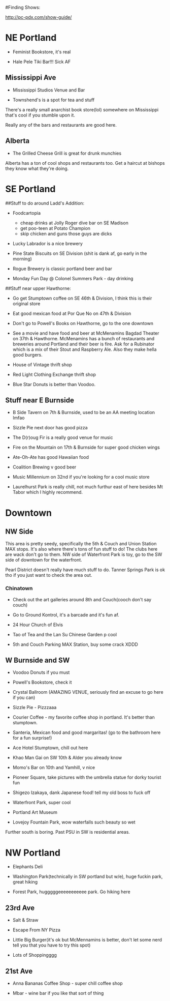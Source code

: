 #Finding Shows:

http://pc-pdx.com/show-guide/

# NE Portland

- Feminist Bookstore, it's real

- Hale Pele Tiki Bar!!! Sick AF

## Mississippi Ave

- Mississippi Studios Venue and Bar

- Townshend's is a spot for tea and stuff

There's a really small anarchist book store(lol) somewhere on Mississippi that's
cool if you stumble upon it.

Really any of the bars and restaurants are good here.

## Alberta

- The Grilled Cheese Grill is great for drunk munchies

Alberta has a ton of cool shops and restaurants too. Get a haircut at bishops
they know what they're doing.


# SE Portland

##Stuff to do around Ladd's Addition:

- Foodcartopia
  - cheap drinks at Jolly Roger dive bar on SE Madison
  - get poo-teen at Potato Champion
  - skip chicken and guns those guys are dicks

- Lucky Labrador is a nice brewery

- Pine State Biscuits on SE Division (shit is dank af, go early in the morning)

- Rogue Brewery is classic portland beer and bar

- Monday Fun Day @ Colonel Summers Park - day drinking


##Stuff near upper Hawthorne:

- Go get Stumptown coffee on SE 46th & Division, I think this is their original store

- Eat good mexican food at Por Que No on 47th & Division

- Don't go to Powell's Books on Hawthorne, go to the one downtown

- See a movie and have food and beer at McMenamins Bagdad Theater on 37th &
  Hawthorne. McMenamins has a bunch of restaurants and breweries around Portland
  and their beer is fire. Ask for a Rubinator which is a mix of their Stout and
  Raspberry Ale. Also they make hella good burgers.

- House of Vintage thrift shop

- Red Light Clothing Exchange thrift shop

- Blue Star Donuts is better than Voodoo.

## Stuff near E Burnside

- B Side Tavern on 7th & Burnside, used to be an AA meeting location lmfao

- Sizzle Pie next door has good pizza

- The D(r)oug Fir is a really good venue for music

- Fire on the Mountain on 17th & Burnside for super good chicken wings

- Ate-Oh-Ate has good Hawaiian food

- Coalition Brewing v good beer

- Music Millennium on 32nd if you're looking for a cool music store

- Laurelhurst Park is really chill, not much furthur east of here besides Mt
  Tabor which I highly recommend.

# Downtown

## NW Side

This area is pretty seedy, specifically the 5th & Couch and Union Station MAX
stops. It's also where there's tons of fun stuff to do! The clubs here are wack
don't go to them. NW side of Waterfront Park is toy, go to the SW side of
downtown for the waterfront.

Pearl District doesn't really have much stuff to do. Tanner Springs Park is ok
tho if you just want to check the area out.

### Chinatown

- Check out the art galleries around 8th and Couch(cooch don't say couch)

- Go to Ground Kontrol, it's a barcade and it's fun af.

- 24 Hour Church of Elvis

- Tao of Tea and the Lan Su Chinese Garden p cool

- 5th and Couch Parking MAX Station, buy some crack XDDD

## W Burnside and SW

- Voodoo Donuts if you must

- Powell's Bookstore, check it

- Crystal Ballroom (AMAZING VENUE, seriously find an excuse to go here if you
  can)

- Sizzle Pie - Pizzzaaa

- Courier Coffee - my favorite coffee shop in portland. It's better than
  stumptown.

- Santeria, Mexican food and good margaritas! (go to the bathroom here for a fun
  surprise!)

- Ace Hotel Stumptown, chill out here

- Khao Man Gai on SW 10th & Alder you already know

- Momo's Bar on 10th and Yamhill, v nice

- Pioneer Square, take pictures with the umbrella statue for dorky tourist fun

- Shigezo Izakaya, dank Japanese food! tell my old boss to fuck off

- Waterfront Park, super cool

- Portland Art Museum

- Lovejoy Fountain Park, wow waterfalls such beauty so wet

Further south is boring. Past PSU in SW is residential areas.

# NW Portland

- Elephants Deli

- Washington Park(technically in SW portland but w/e), huge fuckin park, great hiking

- Forest Park, hugggggeeeeeeeeeee park. Go hiking here


## 23rd Ave

- Salt & Straw

- Escape From NY Pizza

- Little Big Burger(it's ok but McMennamins is better, don't let some nerd tell
  you that you have to try this spot)

- Lots of Shoppingggg

## 21st Ave

- Anna Bananas Coffee Shop - super chill coffee shop

- Mbar - wine bar if you like that sort of thing
